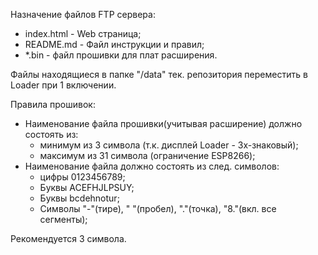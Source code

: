 Назначение файлов FTP сервера:
- index.html - Web страница;
- README.md - Файл инструкции и правил;
- *.bin - файл прошивки для плат расширения.

Файлы находящиеся в папке "/data" тек. репозитория переместить в Loader при 1 включении.

Правила прошивок:
- Наименование файла прошивки(учитывая расширение) должно состоять из: 
    - минимум из 3 символа (т.к. дисплей Loader - 3х-знаковый);
    - максимум из 31 символа (ограничение ESP8266);
- Наименование файла должно состоять из след. символов:
    - цифры 0123456789;
    - Буквы ACEFHJLPSUY;
    - Буквы bcdehnotur;
    - Символы "-"(тире), " "(пробел), "."(точка), "8."(вкл. все сегменты); 

Рекомендуется 3 символа.